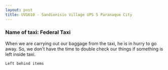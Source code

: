 ```yaml
---
layout: post
title: UVG610 - Sandionisio Village UPS 5 Paranaque City
---
```


### Name of taxi: Federal Taxi

When we are carrying out our baggage from the taxi, he is in hurry to go away. So, we don't have the time to double check our things if something is left inside taxi.

```Left behind items```
